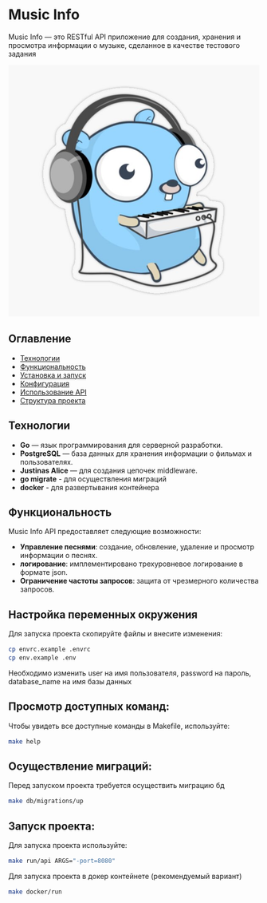 # Music Info

Music Info — это RESTful API приложение для создания, хранения и просмотра информации о музыке, сделанное в качестве тестового задания

![Go image](./images/go-music.jpeg)

## Оглавление
- [Технологии](#технологии)
- [Функциональность](#функциональность)
- [Установка и запуск](#установка-и-запуск)
- [Конфигурация](#конфигурация)
- [Использование API](#использование-api)
- [Структура проекта](#структура-проекта)

## Технологии

- **Go** — язык программирования для серверной разработки.
- **PostgreSQL** — база данных для хранения информации о фильмах и пользователях.
- **Justinas Alice** — для создания цепочек middleware.
- **go migrate** - для осуществления миграций
- **docker** - для развертывания контейнера

## Функциональность

Music Info API предоставляет следующие возможности:
- **Управление песнями**: создание, обновление, удаление и просмотр информации о песнях.
- **логирование**: имплементировано трехуровневое логирование в формате json.
- **Ограничение частоты запросов**: защита от чрезмерного количества запросов.

## Настройка переменных окружения
Для запуска проекта скопируйте файлы и внесите изменения:
```bash
cp envrc.example .envrc
cp env.example .env
```
Необходимо изменить user на имя пользователя, password на пароль, database_name на имя базы данных

## Просмотр доступных команд:
Чтобы увидеть все доступные команды в Makefile, используйте:
```bash
make help
```

## Осуществление миграций:
Перед запуском проекта требуется осуществить миграцию бд
```bash
make db/migrations/up
```

## Запуск проекта:
Для запуска проекта используйте:
```bash
make run/api ARGS="-port=8080"
```

Для запуска проекта в докер контейнете (рекомендуемый вариант)
```bash
make docker/run
```
